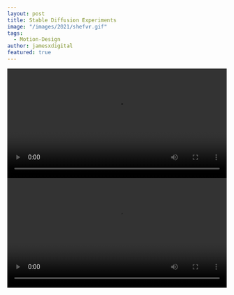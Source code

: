 ```yaml
---
layout: post
title: Stable Diffusion Experiments
image: "/images/2021/shefvr.gif"
tags:
  - Motion-Design
author: jamesxdigital
featured: true
---
```



<video width="100%" height="auto" controls>
  <source src="/videos/2022/12/chair.mp4" type="video/mp4">
</video>

<video width="100%" height="auto" controls>
  <source src="/videos/2022/12/scuba.mp4" type="video/mp4">
</video>
